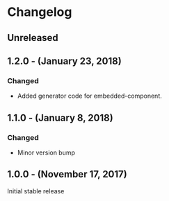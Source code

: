 Changelog
=========

Unreleased
----------

1.2.0 - (January 23, 2018)
------------------
### Changed
* Added generator code for embedded-component.

1.1.0 - (January 8, 2018)
------------------
### Changed
* Minor version bump

1.0.0 - (November 17, 2017)
------------------
Initial stable release
